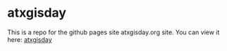 # atxgisday

This is a repo for the github pages site atxgisday.org site. 
You can view it here: [atxgisday](https://centexgis.github.io/atxgisday)
